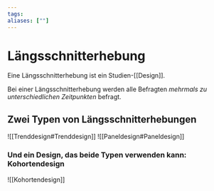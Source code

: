 ```yaml
---
tags:
aliases: [""]
---
```


# Längsschnitterhebung
Eine Längsschnitterhebung ist ein Studien-[[Design]].

Bei einer Längsschnitterhebung werden alle Befragten *mehrmals zu unterschiedlichen Zeitpunkten* befragt.

## Zwei Typen von Längsschnitterhebungen
![[Trenddesign#Trenddesign]]
 ![[Paneldesign#Paneldesign]]

### Und ein Design, das beide Typen verwenden kann: Kohortendesign
![[Kohortendesign]]
